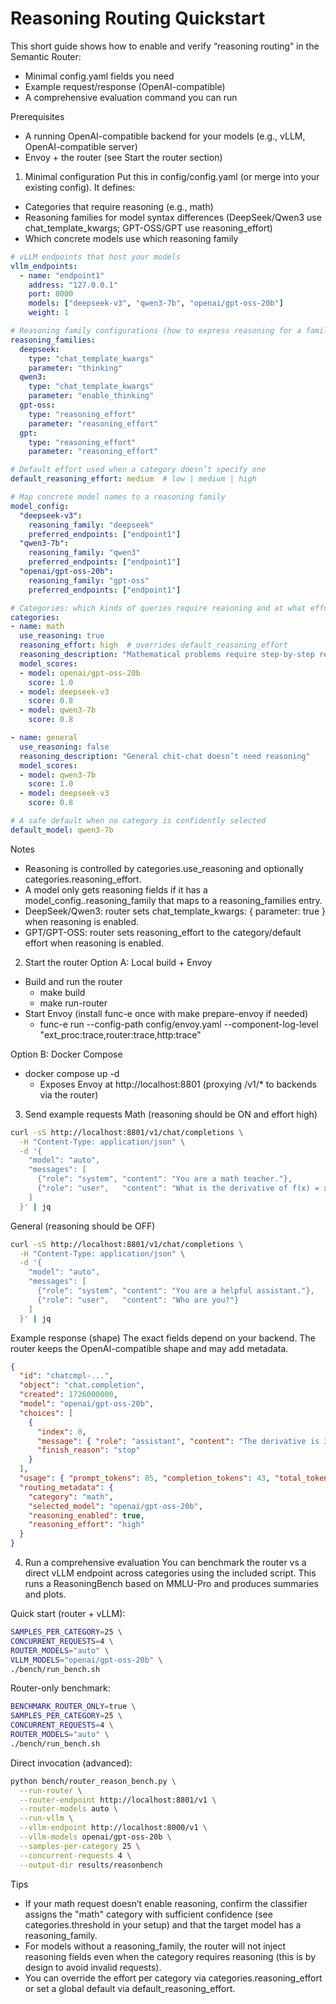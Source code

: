 # Reasoning Routing Quickstart

This short guide shows how to enable and verify “reasoning routing” in the Semantic Router:
- Minimal config.yaml fields you need
- Example request/response (OpenAI-compatible)
- A comprehensive evaluation command you can run

Prerequisites
- A running OpenAI-compatible backend for your models (e.g., vLLM, OpenAI-compatible server)
- Envoy + the router (see Start the router section)

1) Minimal configuration
Put this in config/config.yaml (or merge into your existing config). It defines:
- Categories that require reasoning (e.g., math)
- Reasoning families for model syntax differences (DeepSeek/Qwen3 use chat_template_kwargs; GPT-OSS/GPT use reasoning_effort)
- Which concrete models use which reasoning family

```yaml
# vLLM endpoints that host your models
vllm_endpoints:
  - name: "endpoint1"
    address: "127.0.0.1"
    port: 8000
    models: ["deepseek-v3", "qwen3-7b", "openai/gpt-oss-20b"]
    weight: 1

# Reasoning family configurations (how to express reasoning for a family)
reasoning_families:
  deepseek:
    type: "chat_template_kwargs"
    parameter: "thinking"
  qwen3:
    type: "chat_template_kwargs"
    parameter: "enable_thinking"
  gpt-oss:
    type: "reasoning_effort"
    parameter: "reasoning_effort"
  gpt:
    type: "reasoning_effort"
    parameter: "reasoning_effort"

# Default effort used when a category doesn’t specify one
default_reasoning_effort: medium  # low | medium | high

# Map concrete model names to a reasoning family
model_config:
  "deepseek-v3":
    reasoning_family: "deepseek"
    preferred_endpoints: ["endpoint1"]
  "qwen3-7b":
    reasoning_family: "qwen3"
    preferred_endpoints: ["endpoint1"]
  "openai/gpt-oss-20b":
    reasoning_family: "gpt-oss"
    preferred_endpoints: ["endpoint1"]

# Categories: which kinds of queries require reasoning and at what effort
categories:
- name: math
  use_reasoning: true
  reasoning_effort: high  # overrides default_reasoning_effort
  reasoning_description: "Mathematical problems require step-by-step reasoning"
  model_scores:
  - model: openai/gpt-oss-20b
    score: 1.0
  - model: deepseek-v3
    score: 0.8
  - model: qwen3-7b
    score: 0.8

- name: general
  use_reasoning: false
  reasoning_description: "General chit-chat doesn’t need reasoning"
  model_scores:
  - model: qwen3-7b
    score: 1.0
  - model: deepseek-v3
    score: 0.8

# A safe default when no category is confidently selected
default_model: qwen3-7b
```

Notes
- Reasoning is controlled by categories.use_reasoning and optionally categories.reasoning_effort.
- A model only gets reasoning fields if it has a model_config.<MODEL>.reasoning_family that maps to a reasoning_families entry.
- DeepSeek/Qwen3: router sets chat_template_kwargs: { parameter: true } when reasoning is enabled.
- GPT/GPT-OSS: router sets reasoning_effort to the category/default effort when reasoning is enabled.

2) Start the router
Option A: Local build + Envoy
- Build and run the router
  - make build
  - make run-router
- Start Envoy (install func-e once with make prepare-envoy if needed)
  - func-e run --config-path config/envoy.yaml --component-log-level "ext_proc:trace,router:trace,http:trace"

Option B: Docker Compose
- docker compose up -d
  - Exposes Envoy at http://localhost:8801 (proxying /v1/* to backends via the router)

3) Send example requests
Math (reasoning should be ON and effort high)
```bash
curl -sS http://localhost:8801/v1/chat/completions \
  -H "Content-Type: application/json" \
  -d '{
    "model": "auto",
    "messages": [
      {"role": "system", "content": "You are a math teacher."},
      {"role": "user",   "content": "What is the derivative of f(x) = x^3 + 2x^2 - 5x + 7?"}
    ]
  }' | jq
```

General (reasoning should be OFF)
```bash
curl -sS http://localhost:8801/v1/chat/completions \
  -H "Content-Type: application/json" \
  -d '{
    "model": "auto",
    "messages": [
      {"role": "system", "content": "You are a helpful assistant."},
      {"role": "user",   "content": "Who are you?"}
    ]
  }' | jq
```

Example response (shape)
The exact fields depend on your backend. The router keeps the OpenAI-compatible shape and may add metadata.

```json
{
  "id": "chatcmpl-...",
  "object": "chat.completion",
  "created": 1726000000,
  "model": "openai/gpt-oss-20b",
  "choices": [
    {
      "index": 0,
      "message": { "role": "assistant", "content": "The derivative is 3x^2 + 4x - 5." },
      "finish_reason": "stop"
    }
  ],
  "usage": { "prompt_tokens": 85, "completion_tokens": 43, "total_tokens": 128 },
  "routing_metadata": {
    "category": "math",
    "selected_model": "openai/gpt-oss-20b",
    "reasoning_enabled": true,
    "reasoning_effort": "high"
  }
}
```

4) Run a comprehensive evaluation
You can benchmark the router vs a direct vLLM endpoint across categories using the included script. This runs a ReasoningBench based on MMLU-Pro and produces summaries and plots.

Quick start (router + vLLM):
```bash
SAMPLES_PER_CATEGORY=25 \
CONCURRENT_REQUESTS=4 \
ROUTER_MODELS="auto" \
VLLM_MODELS="openai/gpt-oss-20b" \
./bench/run_bench.sh
```

Router-only benchmark:
```bash
BENCHMARK_ROUTER_ONLY=true \
SAMPLES_PER_CATEGORY=25 \
CONCURRENT_REQUESTS=4 \
ROUTER_MODELS="auto" \
./bench/run_bench.sh
```

Direct invocation (advanced):
```bash
python bench/router_reason_bench.py \
  --run-router \
  --router-endpoint http://localhost:8801/v1 \
  --router-models auto \
  --run-vllm \
  --vllm-endpoint http://localhost:8000/v1 \
  --vllm-models openai/gpt-oss-20b \
  --samples-per-category 25 \
  --concurrent-requests 4 \
  --output-dir results/reasonbench
```

Tips
- If your math request doesn’t enable reasoning, confirm the classifier assigns the "math" category with sufficient confidence (see categories.threshold in your setup) and that the target model has a reasoning_family.
- For models without a reasoning_family, the router will not inject reasoning fields even when the category requires reasoning (this is by design to avoid invalid requests).
- You can override the effort per category via categories.reasoning_effort or set a global default via default_reasoning_effort.

